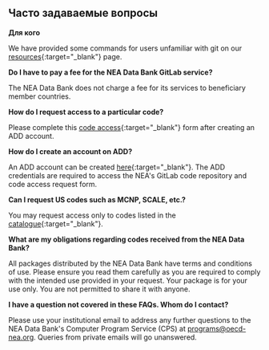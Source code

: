 <!-- # Часто задаваемые вопросы -->
## Часто задаваемые вопросы


**Для кого**

We have provided some commands for users unfamiliar with git on our [resources](../git/){:target="_blank"} page.  

**Do I have to pay a fee for the NEA Data Bank GitLab service?**

The NEA Data Bank does not charge a fee for its services to beneficiary member countries.

**How do I request access to a particular code?**

Please complete this [code access](https://www.oecd-nea.org/confdb/confdb/conf?id=486){:target="_blank"} form after creating an ADD account.   

**How do I create an account on ADD?**

An ADD account can be created [here](https://www.oecd-nea.org/confdb/confdb/confcreateaccount?id=486){:target="_blank"}. The ADD credentials are required to access the NEA's GitLab code repository and code access request form.  

**Can I request US codes such as MCNP, SCALE, etc.?**

You may request access only to codes listed in the [catalogue](../catalogue/){:target="_blank"}. 

**What are my obligations regarding codes received from the NEA Data Bank?**

All packages distributed by the NEA Data Bank have terms and conditions of use. Please ensure you read them carefully as you are required to comply with the intended use provided in your request. Your package is for your use only. You are not permitted to share it with anyone. 

**I have a question not covered in these FAQs. Whom do I contact?**

Please use your institutional email to address any further questions to the NEA Data Bank's Computer Program Service (CPS) at programs@oecd-nea.org. Queries from private emails will go unanswered. 
